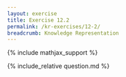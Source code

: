```yaml
---
layout: exercise
title: Exercise 12.2
permalink: /kr-exercises/12-2/
breadcrumb: Knowledge Representation
---
```


{% include mathjax_support %}

<div><i class="arrow-up" data-chapter="kr-exercises" data-exercise="ex_2" data-rating="0"></i></div>
{% include_relative question.md %}
